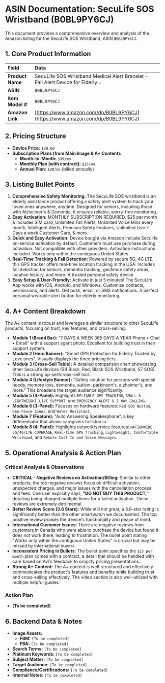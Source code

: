 # ASIN Documentation: SecuLife SOS Wristband (B0BL9PY6CJ)

This document provides a comprehensive overview and analysis of the Amazon listing for the SecuLife SOS Wristband, ASIN `B0BL9PY6CJ`.

## 1. Core Product Information

| Field            | Data                                                                                             |
| :--------------- | :----------------------------------------------------------------------------------------------- |
| **Product Name** | SecuLife SOS Wristband Medical Alert Bracelet - Fall Alert Device for Elderly...                 |
| **ASIN**         | `B0BL9PY6CJ`                                                                                     |
| **Item Model #** | `B0BL9PY6CJ`                                                                                     |
| **Amazon Link**  | [https://www.amazon.com/dp/B0BL9PY6CJ](https://www.amazon.com/dp/B0BL9PY6CJ)                     |

## 2. Pricing Structure

*   **Device Price:** `$39.00`
*   **Subscription Plans (from Main Image & A+ Content):**
    *   **Month-to-Month:** `$39/mo`
    *   **Monthly Plan (with contract):** `$25/mo`
    *   **Annual Plan:** `$20/mo` (billed annually)

## 3. Listing Bullet Points

1.  **Comprehensive Safety Monitoring:** The SecuLife SOS wristband is an elderly assistance product offering a safety alert system to track your loved ones anywhere, anytime. Designed for seniors, including those with Alzheimer's & Dementia, it ensures reliable, worry-free monitoring.
2.  **Easy Activation:** MONTHLY SUBSCRIPTION REQUIRED. $25 per month & includes SIM card, Unlimited Fall Alerts, Unlimited Voice Mins every month, Intelligent Alerts, Premium Safety Features, Unlimited Live 7 Days a week Customer Care, & more.
3.  **Quick and Easy Activation:** Device bought via Amazon include Seculife on-service activation by default. Customers must use purchase during activation. Not compatible with other providers. Activation instructions included. Works only within the contiguous United States.
4.  **Real-Time Tracking & Fall Detection:** Powered by secure 5G, 4G LTE, this GPS tracker offers real-time location tracking in the USA. Includes fall detection for seniors, dementia tracking, geofence safety areas, location history, and more. A trusted personal safety device.
5.  **Easy Setup & User-Friendly:** Activate in just 5 minutes! The SecuLife App works with iOS, Android, and Windows. Customise contacts, permissions, and alerts. Get push, email, or SMS notifications. A perfect personal wearable alert button for elderly monitoring.

## 4. A+ Content Breakdown

The A+ content is robust and leverages a similar structure to other SecuLife products, focusing on trust, key features, and cross-selling.

*   **Module 1 (Brand Bar):** "7 DAYS A WEEK 365 DAYS A YEAR Phone • Chat • Email" with a support agent photo. Excellent for building trust in their support system.
*   **Module 2 (Hero Banner):** "Smart GPS Protection for Elderly Trusted by Love ones". Visually displays the three pricing tiers.
*   **Module 3 (Cross-Sell Table):** A detailed comparison chart showcasing other SecuLife devices (S4 Black, Red, Black SOS Wristband, S7 SOS). This is a strong up-sell/cross-sell tool.
*   **Module 4 (Lifestyle Banner):** "Safety solution for persons with special needs, memory loss, dementia, autism, parkinson's, alzheimer's, and more." This broadens the target audience significantly.
*   **Module 5 (4-Panel):** Highlights `RELIABLE GPS TRACKING`, `SMALL & LIGHTWEIGHT`, `LIVE SUPPORT`, and `EMERGENCY ALERT & 2 WAY CALLING`.
*   **Module 6 (3-Panel):** Focuses on hardware features: `Red SOS Button`, `Geo-Fence Zones`, and `Water Resistant`.
*   **Module 7 (Feature):** "Auto Answering Speakerphone", a key differentiator that allows caregivers to listen in.
*   **Module 8 (4-Panel):** Highlights network/service features: `NATIONWIDE 5G/4G/LTE COVERAGE`, `Real-Time GPS Tracking`, `Lightweight, Comfortable Wristband`, and `Remote Call In and Voice Messages`.

## 5. Operational Analysis & Action Plan

### Critical Analysis & Observations

*   **CRITICAL - Negative Reviews on Activation/Billing:** Similar to other products, the top negative reviews focus on difficult activation, unexpected charges, and major issues with the cancellation process and fees. One user explicitly says, **"DO NOT BUY THIS PRODUCT,"** detailing being charged multiple times for a failed activation. These reviews are extremely detrimental.
*   **Better Review Score (3.6 Stars):** While still not great, a 3.6-star rating is significantly better than the other smartwatch we documented. The top positive review praises the device's functionality and peace of mind.
*   **International Customer Issues:** There are negative reviews from customers in Canada who were able to purchase the device but found it does not work there, leading to frustration. The bullet point stating "Works only within the contiguous United States" is crucial but may be missed by international buyers.
*   **Inconsistent Pricing in Bullets:** The bullet point specifies the `$25 per month` plan comes with a contract, a detail that should be handled with care based on Avi's feedback to simplify pricing presentations.
*   **Strong A+ Content:** The A+ content is well-structured and effectively communicates the product's features and benefits while building trust and cross-selling effectively. The video section is also well-utilized with multiple helpful guides.

### Action Plan

*   **[To be completed]**

## 6. Backend Data & Notes

*   **Image Assets:**
    *   **FBM:** `[To be completed]`
    *   **FBA:** `[To be completed]`
*   **Search Terms:** `[To be completed]`
*   **Platinum Keywords:** `[To be completed]`
*   **Subject Matter:** `[To be completed]`
*   **Target Audience:** `[To be completed]`
*   **Compliance/Certifications:** `[To be completed]`
*   **Internal Notes:** `[To be completed]`
